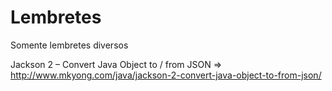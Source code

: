 # Lembretes
Somente lembretes diversos

Jackson 2 – Convert Java Object to / from JSON
=> http://www.mkyong.com/java/jackson-2-convert-java-object-to-from-json/
